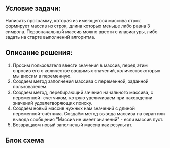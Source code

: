 ## Условие задачи:
 
Написать программу, которая из имеющегося массива строк формирует массив из строк, длина которых меньше либо равна 3 символа. Первоначальный массив можно ввести с клавиатуры, либо задать на старте выполнений алгоритма.

## Описание решения:

1. Просим пользователя ввести значения в массив, перед этим спросив его о количестве вводимых значений, количествокоторых мы вносим в переменную.
2. Создаем метод заполнения массива с переменной, заданной пользователем.
3. Создаем метод, перебирающий зачения начального массива, с переменной- счетчиком, котрую увеличиваем при нахождении значений удовлетворяющих поиску.
4. Создаём новый массив нужных нам значений с длиной переменной-счётчика. Создаём метод вывода массива на экран или вывода сообщения "Массив не имеет значений" - если массив пуст.
5. Возвращаем новый заполненый массив как результат.

## Блок схема


